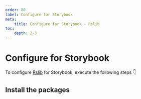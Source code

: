 ```yaml
---
order: 80
label: Configure for Storybook
meta:
    title: Configure for Storybook - Rslib
toc:
    depth: 2-3
---
```


# Configure for Storybook

To configure [Rslib](https://lib.rsbuild.dev/) for Storybook, execute the following steps :point_down:

## Install the packages
